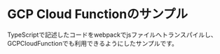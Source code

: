 # GCP Cloud Functionのサンプル

TypeScriptで記述したコードをwebpackでjsファイルへトランスパイルし、GCPCloudFunctionでも利用できるようにしたサンプルです。
